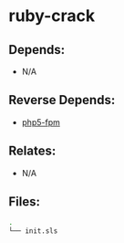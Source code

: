 # ruby-crack

## Depends:

  -  N/A

## Reverse Depends:

  -  [php5-fpm](/salt/php5-fpm)

## Relates:

  -  N/A

## Files:

```bash
.
└── init.sls
```
